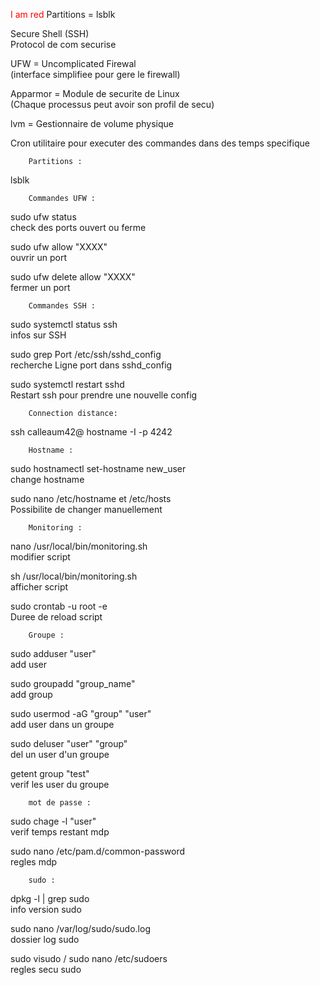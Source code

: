 <span style="color: red">I am red</span>
Partitions = lsblk   

Secure Shell (SSH)  
Protocol de com securise  

UFW = Uncomplicated Firewal  
(interface simplifiee pour gere le firewall)  

Apparmor = Module de securite de Linux  
(Chaque processus peut avoir son profil de secu)  

lvm = Gestionnaire de volume physique  

Cron utilitaire pour executer des commandes dans des temps specifique   

		Partitions :
lsblk

		Commandes UFW :
sudo ufw status  
check des ports ouvert ou ferme

sudo ufw allow "XXXX"  			
ouvrir un port

sudo ufw delete allow "XXXX"  
fermer un port

		Commandes SSH :
sudo systemctl status ssh  
infos sur SSH  

sudo grep Port /etc/ssh/sshd_config	  
recherche Ligne port dans sshd_config  

sudo systemctl restart sshd              
Restart ssh pour prendre une nouvelle config  

		Connection distance:
ssh calleaum42@ hostname -I -p 4242  

		Hostname :
sudo hostnamectl set-hostname new_user  
change hostname  

sudo nano /etc/hostname  et /etc/hosts  
Possibilite de changer manuellement  
		
		Monitoring :
nano /usr/local/bin/monitoring.sh   	
modifier script  

sh   /usr/local/bin/monitoring.sh   	
afficher script  

sudo crontab -u root -e   		
Duree de reload script  



		Groupe :
sudo adduser "user"	  		
add user  

sudo groupadd "group_name"  		
add group  

sudo usermod -aG "group" "user"  		
add user dans un groupe  

sudo deluser "user" "group"  		
del un user d'un groupe  

getent group "test"	  		
verif les user du groupe  


		mot de passe :
sudo chage -l "user"	  		
verif temps restant mdp  

sudo nano /etc/pam.d/common-password  	
regles mdp  

		sudo :
dpkg -l | grep sudo  			
info version sudo  

sudo nano /var/log/sudo/sudo.log  	
dossier log sudo  

sudo visudo / sudo nano /etc/sudoers  	
regles secu sudo  




